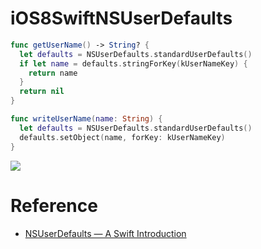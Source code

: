 # iOS8SwiftNSUserDefaults

```swift
func getUserName() -> String? {
  let defaults = NSUserDefaults.standardUserDefaults()
  if let name = defaults.stringForKey(kUserNameKey) {
    return name
  }
  return nil
}

func writeUserName(name: String) {
  let defaults = NSUserDefaults.standardUserDefaults()
  defaults.setObject(name, forKey: kUserNameKey)
}
```
![](http://i.imgur.com/4vRcCrK.png)

# Reference

- [NSUserDefaults — A Swift Introduction](http://www.codingexplorer.com/nsuserdefaults-a-swift-introduction/)
